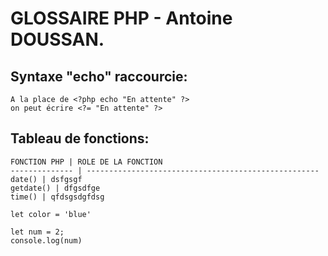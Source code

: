 # GLOSSAIRE PHP - Antoine DOUSSAN.


## Syntaxe "echo" raccourcie:
```
A la place de <?php echo "En attente" ?>
on peut écrire <?= "En attente" ?>
```

## Tableau de fonctions:
```
FONCTION PHP | ROLE DE LA FONCTION
-------------- | ----------------------------------------------------
date() | dsfgsgf
getdate() | dfgsdfge
time() | qfdsgsdgfdsg

```












`let color = 'blue'`

```
let num = 2;
console.log(num)
```